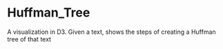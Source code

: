 # Huffman_Tree
A visualization in D3. Given a text, shows the steps of creating a Huffman tree of that text
